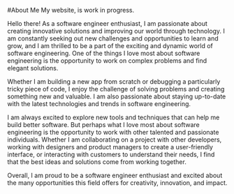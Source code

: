 #About Me
My website, is work in progress.

Hello there! As a software engineer enthusiast, I am passionate about creating innovative solutions and improving our world through technology.
I am constantly seeking out new challenges and opportunities to learn and grow, and I am thrilled to be a part of the exciting and dynamic world of software engineering.
One of the things I love most about software engineering is the opportunity to work on complex problems and find elegant solutions. 

Whether I am building a new app from scratch or debugging a particularly tricky piece of code, I enjoy the challenge of solving problems and creating something new and valuable.
I am also passionate about staying up-to-date with the latest technologies and trends in software engineering. 

I am always excited to explore new tools and techniques that can help me build better software. 
But perhaps what I love most about software engineering is the opportunity to work with other talented and passionate individuals.
Whether I am collaborating on a project with other developers, working with designers and product managers to create a user-friendly interface, or interacting with customers to understand their needs,
I find that the best ideas and solutions come from working together.

Overall, I am proud to be a software engineer enthusiast and excited about the many opportunities this field offers for creativity, innovation, and impact.


